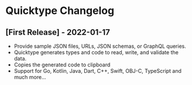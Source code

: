 # Quicktype Changelog

## [First Release] - 2022-01-17
- Provide sample JSON files, URLs, JSON schemas, or GraphQL queries.
- Quicktype generates types and code to read, write, and validate the data.
- Copies the generated code to clipboard
- Support for Go, Kotlin, Java, Dart, C++, Swift, OBJ-C, TypeScript and much more...